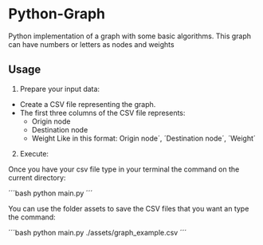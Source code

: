 # Python-Graph
Python implementation of a graph with some basic algorithms. This graph can have numbers or letters as nodes and weights

## Usage
1. Prepare your input data:

* Create a CSV file representing the graph.
* The first three columns of the CSV file represents:
    - Origin node
    - Destination node
    - Weight
    Like in this format: Origin node´, ´Destination node´, ´Weight´

2. Execute:

Once you have your csv file type in your terminal the command on the current directory:

´´´bash
    python main.py <path to the csv file>
´´´

You can use the folder assets to save the CSV files that you want an type the command:

´´´bash
    python main.py ./assets/graph_example.csv
´´´